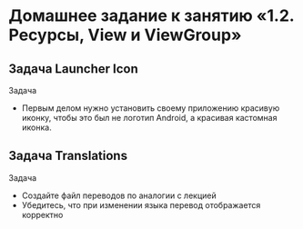 # Домашнее задание к занятию «1.2. Ресурсы, View и ViewGroup»

## Задача Launcher Icon

Задача
- Первым делом нужно установить своему приложению красивую иконку, чтобы это был не логотип Android, а красивая кастомная иконка.

## Задача Translations

Задача
- Создайте файл переводов по аналогии с лекцией
- Убедитесь, что при изменении языка перевод отображается корректно